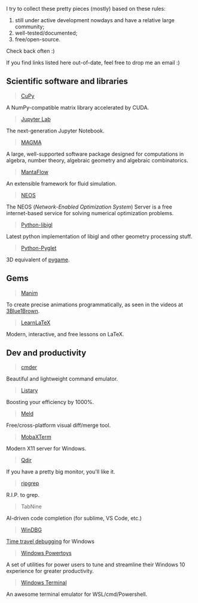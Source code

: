 I try to collect these pretty pieces (mostly) based on these rules:

1. still under active development nowdays and have a relative large community;
2. well-tested/documented;
3. free/open-source.



Check back often :)

If you find links listed here out-of-date, feel free to drop me an email :)



## Scientific software and libraries

> [CuPy](https://cupy.chainer.org/)

A NumPy-compatible matrix library accelerated by CUDA.

>  [Jupyter Lab](https://jupyterlab.readthedocs.io/en/stable/)

The next-generation Jupyter Notebook.

> [MAGMA](http://magma.maths.usyd.edu.au/magma/)

A large, well-supported software package designed for computations in algebra, number theory, algebraic geometry and algebraic combinatorics.


> [MantaFlow](http://mantaflow.com/)

An extensible framework for fluid simulation.

> [NEOS](https://neos-guide.org/)

The NEOS (*Network-Enabled Optimization System*) Server is a free internet-based service for solving numerical optimization problems.

> [Python-libigl](https://geometryprocessing.github.io/geometric-computing-python/)

Latest python implementation of libigl and other geometry processing stuff.

> [Python-Pyglet](https://github.com/pyglet/pyglet)

3D equivalent of [pygame](https://www.pygame.org/news).



## Gems

> [Manim](https://3b1b.github.io/manim/index.html)

To create precise animations programmatically, as seen in the videos at [3Blue1Brown](https://www.3blue1brown.com/).

> [LearnLaTeX](https://www.learnlatex.org/en/)

Modern, interactive, and free lessons on LaTeX.




## Dev and productivity


>  [cmder](https://cmder.net/)

Beautiful and lightweight command emulator.

> [Listary](https://www.listary.com/)

Boosting your efficiency by 1000%.

> [Meld](http://meldmerge.org)

Free/cross-platform visual diff/merge tool.

> [MobaXTerm](https://mobaxterm.mobatek.net/)

Modern X11 server for Windows.

> [Qdir](https://www.softwareok.com/?seite=Freeware/Q-Dir)

If you have a pretty big monitor, you'll like it.

> [ripgrep](https://github.com/BurntSushi/ripgrep#installation)

R.I.P. to grep.

> TabNine

AI-driven code completion (for sublime, VS Code, etc.)

> [WinDBG](https://docs.microsoft.com/en-us/windows-hardware/drivers/debugger/debugger-download-tools)

[Time travel debugging](https://docs.microsoft.com/en-us/windows-hardware/drivers/debugger/time-travel-debugging-record) for Windows

> [Windows Powertoys](https://github.com/microsoft/PowerToys)

A set of utilities for power users to tune and streamline their Windows 10 experience for greater productivity. 

>  [Windows Terminal](https://github.com/microsoft/terminal)

An awesome terminal emulator for WSL/cmd/Powershell.